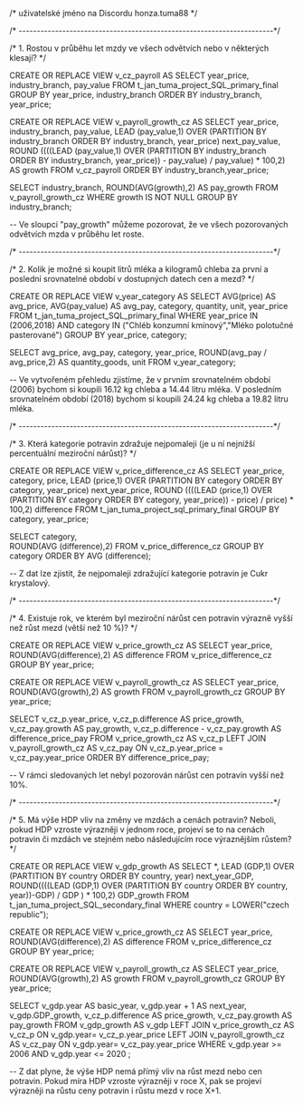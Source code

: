 /* uživatelské jméno na Discordu honza.tuma88 */

/* ----------------------------------------------------------------------*/

/* 1. Rostou v průběhu let mzdy ve všech odvětvích nebo v některých klesají? */

CREATE OR REPLACE VIEW v_cz_payroll AS
SELECT
	year_price,
	industry_branch,
	pay_value
FROM 
	t_jan_tuma_project_SQL_primary_final
GROUP BY 
	year_price,
	industry_branch
ORDER BY 
	industry_branch,
	year_price;
	
CREATE OR REPLACE VIEW v_payroll_growth_cz AS
SELECT 
	year_price,
	industry_branch,
	pay_value,
	LEAD (pay_value,1) OVER (PARTITION BY industry_branch ORDER BY industry_branch, year_price) next_pay_value,
	ROUND ((((LEAD (pay_value,1) OVER (PARTITION BY industry_branch ORDER BY industry_branch, year_price)) - pay_value) / pay_value) * 100,2) AS growth
FROM
	v_cz_payroll
ORDER BY industry_branch,year_price;

SELECT
	industry_branch,
	ROUND(AVG(growth),2) AS pay_growth
FROM v_payroll_growth_cz
WHERE growth IS NOT NULL
GROUP BY industry_branch;

-- Ve sloupci "pay_growth" můžeme pozorovat, že ve všech pozorovaných odvětvích mzda v průběhu let roste.

/* ----------------------------------------------------------------------*/

/* 2. Kolik je možné si koupit litrů mléka a kilogramů chleba za první a poslední srovnatelné období v dostupných datech cen a mezd? */

CREATE OR REPLACE VIEW v_year_category AS
SELECT
	AVG(price) AS avg_price,
	AVG(pay_value) AS avg_pay,
	category,
	quantity,
	unit,
	year_price
FROM
	t_jan_tuma_project_SQL_primary_final
WHERE
	year_price IN (2006,2018) AND 
	category IN ("Chléb konzumní kmínový","Mléko polotučné pasterované")
GROUP BY
	year_price, category;
	
SELECT
	avg_price,
	avg_pay,
 	category,
 	year_price,
	ROUND(avg_pay / avg_price,2) AS quantity_goods,
	unit
FROM
	v_year_category;

--  Ve vytvořeném přehledu zjistíme, že v prvním srovnatelném období (2006) bychom si koupili 16.12 kg chleba a 14.44 litru mléka. V posledním srovnatelném období (2018) bychom si koupili 24.24 kg chleba a 19.82 litru mléka.

/* ----------------------------------------------------------------------*/

/* 3. Která kategorie potravin zdražuje nejpomaleji (je u ní nejnižší percentuální meziroční nárůst)? */

CREATE OR REPLACE VIEW v_price_difference_cz AS
SELECT
	year_price,
	category,
	price,
	LEAD (price,1) OVER (PARTITION BY category ORDER BY category, year_price) next_year_price,
	ROUND ((((LEAD (price,1) OVER (PARTITION BY category  ORDER BY category, year_price)) - price) / price) * 100,2) difference
FROM
	t_jan_tuma_project_sql_primary_final
GROUP BY
	category, year_price;
			
SELECT
	category,  
	ROUND(AVG (difference),2)
FROM
	v_price_difference_cz
GROUP BY
	category
ORDER BY
	AVG (difference);

-- Z dat lze zjistit, že nejpomaleji zdražující kategorie potravin je Cukr krystalový.

/* ----------------------------------------------------------------------*/

/* 4. Existuje rok, ve kterém byl meziroční nárůst cen potravin výrazně vyšší než růst mezd (větší než 10 %)? */

CREATE OR REPLACE VIEW v_price_growth_cz AS
SELECT
	year_price, 
	ROUND(AVG(difference),2) AS difference 
FROM v_price_difference_cz 
GROUP BY year_price;

CREATE OR REPLACE VIEW v_payroll_growth_cz AS
SELECT
	year_price, 
	ROUND(AVG(growth),2) AS growth 
FROM v_payroll_growth_cz 
GROUP BY year_price;

SELECT
	v_cz_p.year_price,
	v_cz_p.difference AS price_growth,
	v_cz_pay.growth AS pay_growth,
	v_cz_p.difference - v_cz_pay.growth AS difference_price_pay
FROM
	v_price_growth_cz AS v_cz_p
LEFT JOIN v_payroll_growth_cz AS v_cz_pay
	ON v_cz_p.year_price = v_cz_pay.year_price
ORDER BY difference_price_pay;

-- V rámci sledovaných let nebyl pozorován nárůst cen potravin vyšší než 10%.

/* ----------------------------------------------------------------------*/

/* 5. Má výše HDP vliv na změny ve mzdách a cenách potravin? Neboli, pokud HDP vzroste výrazněji v jednom roce, projeví se to na cenách potravin či mzdách ve stejném nebo následujícím roce výraznějším růstem? */

CREATE OR REPLACE VIEW v_gdp_growth AS
SELECT
	*,
	LEAD (GDP,1) OVER (PARTITION BY country ORDER BY country, year) next_year_GDP,
	ROUND((((LEAD (GDP,1) OVER (PARTITION BY country ORDER BY country, year))-GDP) / GDP ) * 100,2) GDP_growth
FROM
	t_jan_tuma_project_SQL_secondary_final
WHERE
	country = LOWER("czech republic");


CREATE OR REPLACE VIEW v_price_growth_cz AS
SELECT
	year_price, 
	ROUND(AVG(difference),2) AS difference 
FROM
	v_price_difference_cz 
GROUP BY
	year_price;

CREATE OR REPLACE VIEW v_payroll_growth_cz AS
SELECT
	year_price, 
	ROUND(AVG(growth),2) AS growth 
FROM
	v_payroll_growth_cz 
GROUP BY
	year_price;

SELECT
	v_gdp.year AS basic_year,
	v_gdp.year + 1 AS next_year,
	v_gdp.GDP_growth,
	v_cz_p.difference AS price_growth,
	v_cz_pay.growth AS pay_growth
FROM
	v_gdp_growth AS v_gdp
LEFT JOIN v_price_growth_cz AS v_cz_p
	ON v_gdp.year= v_cz_p.year_price
LEFT JOIN v_payroll_growth_cz AS v_cz_pay
	ON v_gdp.year= v_cz_pay.year_price
WHERE v_gdp.year >= 2006 AND v_gdp.year <= 2020 ;

-- Z dat plyne, že výše HDP nemá přímý vliv na růst mezd nebo cen potravin. Pokud míra HDP vzroste výrazněji v roce X, pak se projeví výrazněji na růstu ceny potravin i růstu mezd v roce X+1.
